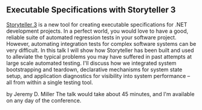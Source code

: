 ## Executable Specifications with Storyteller 3

[Storyteller 3](http://storyteller.github.io) is a new tool for creating executable specifications for .NET development projects. 
In a perfect world, you would love to have a good, reliable suite of automated regression tests in your software project. 
However, automating integration tests for complex software systems can be very difficult. In this talk I will show how Storyteller has been built and used to alleviate the typical problems you may have suffered in past attempts at large scale automated testing. 
I'll discuss how we integrated system bootstrapping and teardown, declarative mechanisms for system state setup, and application diagnostics for visibility into system performance – all from within a single testing tool.

by Jeremy D. Miller
The talk would take about 45 minutes, and I'm available on any day of the conference.